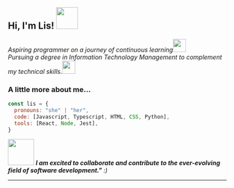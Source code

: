 <h2> Hi, I'm Lis! <img src="https://media.giphy.com/media/mGcNjsfWAjY5AEZNw6/giphy.gif" width="50"></h2>

<p><em>Aspiring programmer on a journey of continuous learning<img src="https://media.giphy.com/media/fYSnHlufseco8Fh93Z/giphy.gif" width="30"></br>Pursuing a degree in Information Technology Management to complement my technical skills.<img src="https://media.giphy.com/media/WUlplcMpOCEmTGBtBW/giphy.gif" width="30"> 
</em></p>


###  A little more about me...  

```javascript
const lis = {
  pronouns: "she" | "her",
  code: [Javascript, Typescript, HTML, CSS, Python],
  tools: [React, Node, Jest],
}
```
<img src="https://media.giphy.com/media/LnQjpWaON8nhr21vNW/giphy.gif" width="60"> <em><b>I am excited to collaborate and contribute to the ever-evolving field of software development."</b> :)</em>



---

<!--
**lisnazarena/lisnazarena** is a ✨ _special_ ✨ repository because its `README.md` (this file) appears on your GitHub profile.

Here are some ideas to get you started:

- 🔭 I’m currently working on ...
- 🌱 I’m currently learning ...
- 👯 I’m looking to collaborate on ...
- 🤔 I’m looking for help with ...
- 💬 Ask me about ...
- 📫 How to reach me: ...
- 😄 Pronouns: ...
- ⚡ Fun fact: ...
-->
